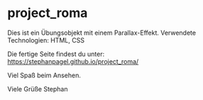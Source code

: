 # project_roma
Dies ist ein Übungsobjekt mit einem Parallax-Effekt.
Verwendete Technologien: HTML, CSS

Die fertige Seite findest du unter: 
https://stephanpagel.github.io/project_roma/

Viel Spaß beim Ansehen.

Viele Grüße
Stephan
